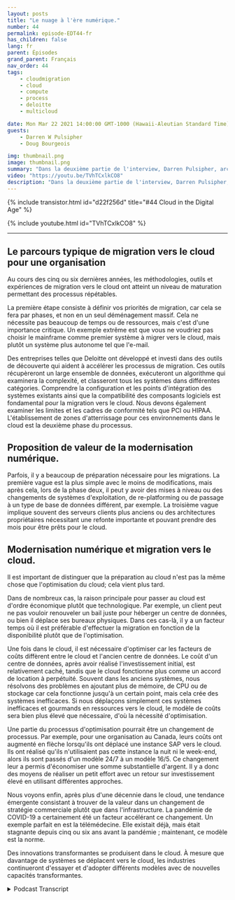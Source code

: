 ```yaml
---
layout: posts
title: "Le nuage à l'ère numérique."
number: 44
permalink: episode-EDT44-fr
has_children: false
lang: fr
parent: Épisodes
grand_parent: Français
nav_order: 44
tags:
    - cloudmigration
    - cloud
    - compute
    - process
    - deloitte
    - multicloud

date: Mon Mar 22 2021 14:00:00 GMT-1000 (Hawaii-Aleutian Standard Time)
guests:
    - Darren W Pulsipher
    - Doug Bourgeois

img: thumbnail.png
image: thumbnail.png
summary: "Dans la deuxième partie de l'interview, Darren Pulsipher, architecte en chef des solutions chez Intel, et Doug Bourgeois, directeur général et responsable de la stratégie des services cloud chez Deloitte, poursuivent leur discussion sur la migration vers le cloud."
video: "https://youtu.be/TVhTCxlkCO8"
description: "Dans la deuxième partie de l'interview, Darren Pulsipher, architecte en chef des solutions chez Intel, et Doug Bourgeois, directeur général et responsable de la stratégie des services cloud chez Deloitte, poursuivent leur discussion sur la migration vers le cloud."
---
```


<div>
{% include transistor.html id="d22f256d" title="#44 Cloud in the Digital Age" %}

{% include youtube.html id="TVhTCxlkCO8" %}
</div>

---

## Le parcours typique de migration vers le cloud pour une organisation

Au cours des cinq ou six dernières années, les méthodologies, outils et expériences de migration vers le cloud ont atteint un niveau de maturation permettant des processus répétables.

La première étape consiste à définir vos priorités de migration, car cela se fera par phases, et non en un seul déménagement massif. Cela ne nécessite pas beaucoup de temps ou de ressources, mais c'est d'une importance critique. Un exemple extrême est que vous ne voudriez pas choisir le mainframe comme premier système à migrer vers le cloud, mais plutôt un système plus autonome tel que l'e-mail.

Des entreprises telles que Deloitte ont développé et investi dans des outils de découverte qui aident à accélérer les processus de migration. Ces outils récupèreront un large ensemble de données, exécuteront un algorithme qui examinera la complexité, et classeront tous les systèmes dans différentes catégories. Comprendre la configuration et les points d'intégration des systèmes existants ainsi que la compatibilité des composants logiciels est fondamental pour la migration vers le cloud. Nous devons également examiner les limites et les cadres de conformité tels que PCI ou HIPAA. L'établissement de zones d'atterrissage pour ces environnements dans le cloud est la deuxième phase du processus.

## Proposition de valeur de la modernisation numérique.

Parfois, il y a beaucoup de préparation nécessaire pour les migrations. La première vague est la plus simple avec le moins de modifications, mais après cela, lors de la phase deux, il peut y avoir des mises à niveau ou des changements de systèmes d'exploitation, de re-platforming ou de passage à un type de base de données différent, par exemple. La troisième vague implique souvent des serveurs clients plus anciens ou des architectures propriétaires nécessitant une refonte importante et pouvant prendre des mois pour être prêts pour le cloud.

## Modernisation numérique et migration vers le cloud.

Il est important de distinguer que la préparation au cloud n'est pas la même chose que l'optimisation du cloud; cela vient plus tard.

Dans de nombreux cas, la raison principale pour passer au cloud est d'ordre économique plutôt que technologique. Par exemple, un client peut ne pas vouloir renouveler un bail juste pour héberger un centre de données, ou bien il déplace ses bureaux physiques. Dans ces cas-là, il y a un facteur temps où il est préférable d'effectuer la migration en fonction de la disponibilité plutôt que de l'optimisation.

Une fois dans le cloud, il est nécessaire d'optimiser car les facteurs de coûts diffèrent entre le cloud et l'ancien centre de données. Le coût d'un centre de données, après avoir réalisé l'investissement initial, est relativement caché, tandis que le cloud fonctionne plus comme un accord de location à perpétuité. Souvent dans les anciens systèmes, nous résolvons des problèmes en ajoutant plus de mémoire, de CPU ou de stockage car cela fonctionne jusqu'à un certain point, mais cela crée des systèmes inefficaces. Si nous déplaçons simplement ces systèmes inefficaces et gourmands en ressources vers le cloud, le modèle de coûts sera bien plus élevé que nécessaire, d'où la nécessité d'optimisation.

Une partie du processus d'optimisation pourrait être un changement de processus. Par exemple, pour une organisation au Canada, leurs coûts ont augmenté en flèche lorsqu'ils ont déplacé une instance SAP vers le cloud. Ils ont réalisé qu'ils n'utilisaient pas cette instance la nuit ni le week-end, alors ils sont passés d'un modèle 24/7 à un modèle 16/5. Ce changement leur a permis d'économiser une somme substantielle d'argent. Il y a donc des moyens de réaliser un petit effort avec un retour sur investissement élevé en utilisant différentes approches.

Nous voyons enfin, après plus d'une décennie dans le cloud, une tendance émergente consistant à trouver de la valeur dans un changement de stratégie commerciale plutôt que dans l'infrastructure. La pandémie de COVID-19 a certainement été un facteur accélérant ce changement. Un exemple parfait en est la télémédecine. Elle existait déjà, mais était stagnante depuis cinq ou six ans avant la pandémie ; maintenant, ce modèle est la norme.

Des innovations transformantes se produisent dans le cloud. À mesure que davantage de systèmes se déplacent vers le cloud, les industries continueront d'essayer et d'adopter différents modèles avec de nouvelles capacités transformantes.



<details>
<summary> Podcast Transcript </summary>

<p></p>

</details>
